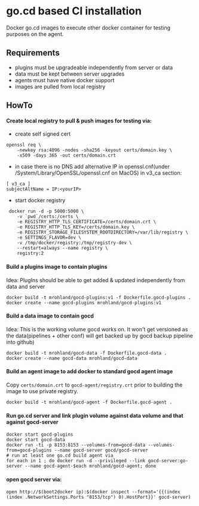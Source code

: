 # go.cd based CI installation

Docker go.cd images to execute other docker container for testing purposes on the agent.

## Requirements
* plugins must be upgradeable independently from server or data
* data must be kept between server upgrades
* agents must have native docker support
* images are pulled from local registry

## HowTo

#### Create local registry to pull & push images for testing via:
* create self signed cert
```
openssl req \
    -newkey rsa:4096 -nodes -sha256 -keyout certs/domain.key \
    -x509 -days 365 -out certs/domain.crt
```
* in case there is no DNS add alternative IP in openssl.cnf(under /System/Library/OpenSSL/openssl.cnf on MacOS) in v3_ca section:
```
[ v3_ca ]
subjectAltName = IP:<yourIP>
```
* start docker registry
```
 docker run -d -p 5000:5000 \
    -v `pwd`/certs:/certs \
    -e REGISTRY_HTTP_TLS_CERTIFICATE=/certs/domain.crt \
    -e REGISTRY_HTTP_TLS_KEY=/certs/domain.key \
    -e REGISTRY_STORAGE_FILESYSTEM_ROOTDIRECTORY=/var/lib/registry \
    -e SETTINGS_FLAVOR=dev \
    -v /tmp/docker/registry:/tmp/registry-dev \
    --restart=always --name registry \
    registry:2
```

#### Build a plugins image to contain plugins
Idea: PlugIns should be able to get added & updated independently from data and server
```
docker build -t mrohland/gocd-plugins:v1 -f Dockerfile.gocd-plugins .
docker create --name gocd-plugins mrohland/gocd-plugins:v1
```

#### Build a data image to contain gocd
Idea: This is the working volume gocd works on. It won't get versioned as the data(pipelines + other conf) will get backed up by gocd backup pipeline into github)
```
docker build -t mrohland/gocd-data -f Dockerfile.gocd-data .
docker create --name gocd-data mrohland/gocd-data
```

#### Build an agent image to add docker to standard gocd agent image
Copy ```certs/domain.crt``` to ```gocd-agent/registry.crt``` prior to building the image to use private registry.
```
docker build -t mrohland/gocd-agent -f Dockerfile.gocd-agent .
```

#### Run go.cd server and link plugin volume against data volume and that against gocd-server
```
docker start gocd-plugins
docker start gocd-data
docker run -ti -p 8153:8153 --volumes-from=gocd-data --volumes-from=gocd-plugins --name gocd-server gocd/gocd-server
# run at least one go.cd build agent via
for each in 1 ; do docker run -d --privileged --link gocd-server:go-server --name gocd-agent-$each mrohland/gocd-agent; done
```

#### open gocd server via:
```
open http://$(boot2docker ip):$(docker inspect --format='{{(index (index .NetworkSettings.Ports "8153/tcp") 0).HostPort}}' gocd-server)
```
